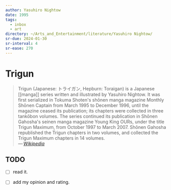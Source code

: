 ```yaml
---
author: Yasuhiro Nightow
date: 1995
tags:
  - inbox
  - art
directory: ~/Arts_and_Entertainment/literature/Yasuhiro Nightow/
sr-due: 2024-01-30
sr-interval: 4
sr-ease: 270
---
```

# Trigun

> Trigun (Japanese: トライガン, Hepburn: Toraigan) is a Japanese [[manga]]
> series written and illustrated by Yasuhiro Nightow. It was first serialized in
> Tokuma Shoten's shōnen manga magazine Monthly Shōnen Captain from March 1995
> to December 1996, until the magazine ceased its publication; its chapters were
> collected in three tankōbon volumes. The series continued its publication in
> Shōnen Gahosha's seinen manga magazine Young King OURs, under the title Trigun
> Maximum, from October 1997 to March 2007. Shōnen Gahosha republished the
> Trigun chapters in two volumes, and collected the Trigun Maximum chapters in
> 14 volumes.\
> — <cite>[Wikipedia](https://en.wikipedia.org/wiki/Trigun)</cite>

## TODO

- [ ] read it.
- [ ] add my opinion and rating.


